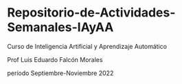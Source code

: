 # Repositorio-de-Actividades-Semanales-IAyAA
Curso de Inteligencia Artificial y Aprendizaje Automático

Prof Luis Eduardo Falcón Morales

período Septiembre-Noviembre 2022 
